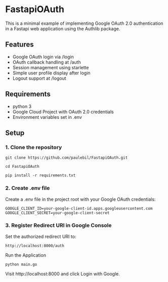 # FastapiOAuth

This is a minimal example of implementing Google OAuth 2.0 authentication in a Fastapi web application using the Authlib package.

## Features

* Google OAuth login via /login
* OAuth callback handling at /auth
* Session management using starlette
* Simple user profile display after login
* Logout support at /logout

## Requirements

* python 3
* Google Cloud Project with OAuth 2.0 credentials
* Environment variables set in .env

## Setup
### 1. Clone the repository

```
git clone https://github.com/paulebil/FastapiOAuth.git

cd FastapiOAuth

pip install -r requirements.txt
```
### 2. Create .env file
Create a .env file in the project root with your Google OAuth credentials:
````
GOOGLE_CLIENT_ID=your-google-client-id.apps.googleusercontent.com
GOOGLE_CLIENT_SECRET=your-google-client-secret
````

### 3. Register Redirect URI in Google Console
Set the authorized redirect URI to:
````
http://localhost:8000/auth
````

Run the Application
```
python main.go

```
Visit http://localhost:8000 and click Login with Google.